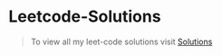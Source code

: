 # Leetcode-Solutions
>To view all my leet-code solutions visit [Solutions](https://leetcode.com/adarshsharma181999/ "Click here")

